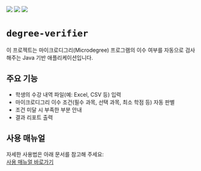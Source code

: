 <img src="https://img.shields.io/badge/OpenJDK-000000?logo=openjdk&logoColor=white"> <img src="https://img.shields.io/badge/Java Swing-000000?logoColor=white"> <img src="https://img.shields.io/badge/JSON-000000?logo=json&logoColor=white">
# `degree-verifier`

이 프로젝트는 마이크로디그리(Microdegree) 프로그램의 이수 여부를 자동으로 검사해주는 Java 기반 애플리케이션입니다.

## 주요 기능

- 학생의 수강 내역 파일(예: Excel, CSV 등) 입력
- 마이크로디그리 이수 조건(필수 과목, 선택 과목, 최소 학점 등) 자동 판별
- 조건 미달 시 부족한 부분 안내
- 결과 리포트 출력

## 사용 매뉴얼

자세한 사용법은 아래 문서를 참고해 주세요:  
[사용 매뉴얼 바로가기](https://docs.google.com/document/d/1uphCcfSx3I9BsFtND1j_Zdrpr7z4f6oaqQJ1UkAjnTU/edit?usp=sharing)
